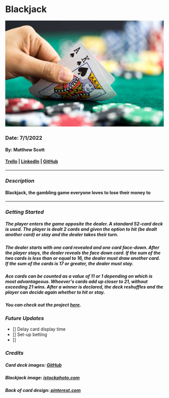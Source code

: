 # Blackjack

![Blackjack](blackjackimage.jpeg)

### Date: 7/1/2022

#### By: Matthew Scott

#### [Trello](https://trello.com/b/W6OVnVvm/blackjack-game) | [LinkedIn](https://www.linkedin.com/in/matthew-scott95/) | [GitHub](https://github.com/gr8tscott)

---

### **_Description_**

#### Blackjack, the gambling game everyone loves to lose their money to

---

### **_Getting Started_**

##### The player enters the game opposite the dealer. A standard 52-card deck is used. The player is dealt 2 cards and given the option to hit (be dealt another card) or stay and the dealer takes their turn.

##### The dealer starts with one card revealed and one card face-down. After the player stays, the dealer reveals the face down card. If the sum of the two cards is less than or equal to 16, the dealer must draw another card. If the sum of the cards is 17 or greater, the dealer must stay.

##### Ace cards can be counted as a value of 11 or 1 depending on which is most advantageous. Whoever's cards add up closer to 21, without exceeding 21 wins. After a winner is declared, the deck reshuffles and the player can decide again whether to hit or stay.

##### You can check out the project [here](matts-blackjack.surge.sh).

### **_Future Updates_**

- [] Delay card display time
- [] Set-up betting
- []

### **_Credits_**

##### Card deck images: [GitHub](https://github.com/mlackey9601/card-deck)

##### Blackjack image: [istockphoto.com](https://media.istockphoto.com/photos/gambling-hand-holding-poker-cards-and-money-coins-chips-picture-id903362472?k=20&m=903362472&s=612x612&w=0&h=Tyrp0i-VmL0BZ6_rfNAlnd78BtsLQKG05F2xVJNM3Cs=)

##### Back of card design: [pinterest.com](https://www.pinterest.com/chrisvanpelt/card-design/)
